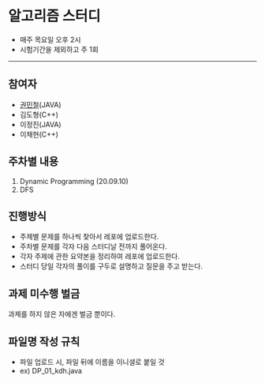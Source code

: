 # 알고리즘 스터디
- 매주 목요일 오후 2시
- 시험기간을 제외하고 주 1회

---
## 참여자
- [권민철](https://github.com/ventania1680/)(JAVA)
- 김도형(C++)
- 이정진(JAVA)
- 이채현(C++)

## 주차별 내용
1. Dynamic Programming (20.09.10)
2. DFS

## 진행방식
- 주제별 문제를 하나씩 찾아서 레포에 업로드한다. 
- 주차별 문제를 각자 다음 스터디날 전까지 풀어온다.
- 각자 주제에 관한 요약본을 정리하여 레포에 업로드한다. 
- 스터디 당일 각자의 풀이를 구두로 설명하고 질문을 주고 받는다.

## 과제 미수행 벌금
과제를 하지 않은 자에겐 벌금 뿐이다.

## 파일명 작성 규칙
- 파일 업로드 시, 파일 뒤에 이름을 이니셜로 붙일 것
- ex) DP_01_kdh.java
